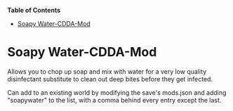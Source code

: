 <!-- START doctoc generated TOC please keep comment here to allow auto update -->
<!-- DON'T EDIT THIS SECTION, INSTEAD RE-RUN doctoc TO UPDATE -->
**Table of Contents**

- [Soapy Water-CDDA-Mod](#soapy-water-cdda-mod)

<!-- END doctoc generated TOC please keep comment here to allow auto update -->

# Soapy Water-CDDA-Mod

Allows you to chop up soap and mix with water for a very low quality disinfectant substitute to clean out deep bites
before they get infected.

Can add to an existing world by modifying the save's mods.json and adding "soapywater" to the list, with a comma behind
every entry except the last.